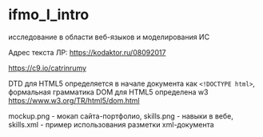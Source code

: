 # ifmo_I_intro
исследование в области веб-языков и моделирования ИС

Адрес текста ЛР:
https://kodaktor.ru/08092017

https://c9.io/catrinrumy

DTD для HTML5 определяется в начале документа как `<!DOCTYPE html>`, формальная грамматика DOM для HTML5 определена w3 https://www.w3.org/TR/html5/dom.html


mockup.png - мокап сайта-портфолио, skills.png - навыки в вебе, skills.xml - пример использования разметки xml-документа
